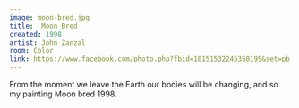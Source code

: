```yaml
---
image: moon-bred.jpg
title:  Moon Bred
created: 1998
artist: John Zanzal
room: Color
link: https://www.facebook.com/photo.php?fbid=10151532245350195&set=pb.846910194.-2207520000..&type=3&theater
---
```


From the moment we leave the Earth our bodies will be changing, and so my painting Moon bred 1998.